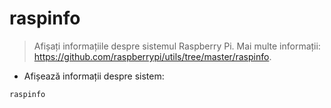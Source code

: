 # raspinfo

> Afișați informațiile despre sistemul Raspberry Pi.
> Mai multe informații: <https://github.com/raspberrypi/utils/tree/master/raspinfo>.

- Afișează informații despre sistem:

`raspinfo`
